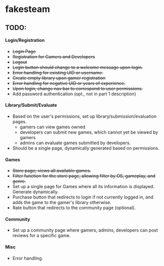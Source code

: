 # fakesteam
## TODO:
#### Login/Registration
* ~~Login Page~~
* ~~Registration for Gamers and Developers~~
* ~~Logout~~
* ~~Login button should change to a welcome message upon login.~~
* ~~Error handling for existing UID or username.~~
* ~~Create empty library upon gamer registration~~
* ~~Error handling for negative UID or years of experience.~~
* ~~Upon login, change nav bar to correspond to user permissions.~~
* Add password authentication (opt., not in part 1 description)

#### Library/Submit/Evaluate
* Based on the user's permissions, set up library/submission/evaluation pages. 
    * gamers can view games owned 
    * developers can submit new games, which cannot yet be viewed by gamers
    * admins can evaluate games submitted by developers. 
* Should be a single page, dynamically generated based on permissions. 

#### Games
* ~~Store page; views all available games.~~
* ~~Filter function for the store page, allowing filter by OS, gameplay, and genre.~~
* Set up a single page for Games where all its information is displayed. Generate dynamically. 
* Purchase button that redirects to login if not currently logged in, and adds the game to the gamer's library otherwise. 
* Rate button that redirects to the community page (optional). 

#### Community
* Set up a community page where gamers, admins, developers can post reviews for a specific game. 

#### Misc
* Error handling. 
